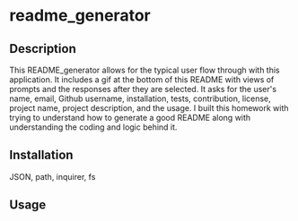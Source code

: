 # readme_generator

## Description

This README_generator allows for the typical user flow through with this application. It includes a gif at the bottom of this README with views of prompts and the responses after they are selected. It asks for the user's name, email, Github username, installation, tests, contribution, license, project name, project description, and the usage. 
I built this homework with trying to understand how to generate a good README along with understanding the coding and logic behind it. 


## Installation

JSON, path, inquirer, fs

## Usage



